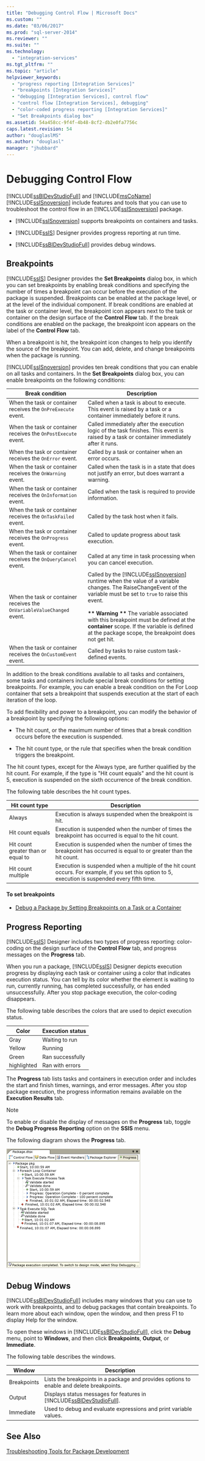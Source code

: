 ```yaml
---
title: "Debugging Control Flow | Microsoft Docs"
ms.custom: ""
ms.date: "03/06/2017"
ms.prod: "sql-server-2014"
ms.reviewer: ""
ms.suite: ""
ms.technology: 
  - "integration-services"
ms.tgt_pltfrm: ""
ms.topic: "article"
helpviewer_keywords: 
  - "progress reporting [Integration Services]"
  - "breakpoints [Integration Services]"
  - "debugging [Integration Services], control flow"
  - "control flow [Integration Services], debugging"
  - "color-coded progress reporting [Integration Services]"
  - "Set Breakpoints dialog box"
ms.assetid: 54a458cc-9f4f-4b48-8cf2-db2e0fa7756c
caps.latest.revision: 54
author: "douglaslMS"
ms.author: "douglasl"
manager: "jhubbard"
---
```

# Debugging Control Flow
  [!INCLUDE[ssBIDevStudioFull](../../../includes/ssbidevstudiofull-md.md)] and [!INCLUDE[msCoName](../../includes/msconame-md.md)] [!INCLUDE[ssISnoversion](../../../includes/ssisnoversion-md.md)] include features and tools that you can use to troubleshoot the control flow in an [!INCLUDE[ssISnoversion](../../../includes/ssisnoversion-md.md)] package.  
  
-   [!INCLUDE[ssISnoversion](../../../includes/ssisnoversion-md.md)] supports breakpoints on containers and tasks.  
  
-   [!INCLUDE[ssIS](../../../includes/ssis-md.md)] Designer provides progress reporting at run time.  
  
-   [!INCLUDE[ssBIDevStudioFull](../../../includes/ssbidevstudiofull-md.md)] provides debug windows.  
  
## Breakpoints  
 [!INCLUDE[ssIS](../../../includes/ssis-md.md)] Designer provides the **Set Breakpoints** dialog box, in which you can set breakpoints by enabling break conditions and specifying the number of times a breakpoint can occur before the execution of the package is suspended. Breakpoints can be enabled at the package level, or at the level of the individual component. If break conditions are enabled at the task or container level, the breakpoint icon appears next to the task or container on the design surface of the **Control Flow** tab. If the break conditions are enabled on the package, the breakpoint icon appears on the label of the **Control Flow** tab.  
  
 When a breakpoint is hit, the breakpoint icon changes to help you identify the source of the breakpoint. You can add, delete, and change breakpoints when the package is running.  
  
 [!INCLUDE[ssISnoversion](../../../includes/ssisnoversion-md.md)] provides ten break conditions that you can enable on all tasks and containers. In the **Set Breakpoints** dialog box, you can enable breakpoints on the following conditions:  
  
|Break condition|Description|  
|---------------------|-----------------|  
|When the task or container receives the `OnPreExecute` event.|Called when a task is about to execute. This event is raised by a task or a container immediately before it runs.|  
|When the task or container receives the `OnPostExecute` event.|Called immediately after the execution logic of the task finishes. This event is raised by a task or container immediately after it runs.|  
|When the task or container receives the `OnError` event.|Called by a task or container when an error occurs.|  
|When the task or container receives the `OnWarning` event.|Called when the task is in a state that does not justify an error, but does warrant a warning.|  
|When the task or container receives the `OnInformation` event.|Called when the task is required to provide information.|  
|When the task or container receives the `OnTaskFailed` event.|Called by the task host when it fails.|  
|When the task or container receives the `OnProgress` event.|Called to update progress about task execution.|  
|When the task or container receives the `OnQueryCancel` event.|Called at any time in task processing when you can cancel execution.|  
|When the task or container receives the `OnVariableValueChanged` event.|Called by the [!INCLUDE[ssISnoversion](../../../includes/ssisnoversion-md.md)] runtime when the value of a variable changes. The RaiseChangeEvent of the variable must be set to `true` to raise this event.<br /><br /> **\*\* Warning \*\*** The variable associated with this breakpoint must be defined at the **container** scope. If the variable is defined at the package scope, the breakpoint does not get hit.|  
|When the task or container receives the `OnCustomEvent` event.|Called by tasks to raise custom task-defined events.|  
  
 In addition to the break conditions available to all tasks and containers, some tasks and containers include special break conditions for setting breakpoints. For example, you can enable a break condition on the For Loop container that sets a breakpoint that suspends execution at the start of each iteration of the loop.  
  
 To add flexibility and power to a breakpoint, you can modify the behavior of a breakpoint by specifying the following options:  
  
-   The hit count, or the maximum number of times that a break condition occurs before the execution is suspended.  
  
-   The hit count type, or the rule that specifies when the break condition triggers the breakpoint.  
  
 The hit count types, except for the Always type, are further qualified by the hit count. For example, if the type is "Hit count equals" and the hit count is 5, execution is suspended on the sixth occurrence of the break condition.  
  
 The following table describes the hit count types.  
  
|Hit count type|Description|  
|--------------------|-----------------|  
|Always|Execution is always suspended when the breakpoint is hit.|  
|Hit count equals|Execution is suspended when the number of times the breakpoint has occurred is equal to the hit count.|  
|Hit count greater than or equal to|Execution is suspended when the number of times the breakpoint has occurred is equal to or greater than the hit count.|  
|Hit count multiple|Execution is suspended when a multiple of the hit count occurs. For example, if you set this option to 5, execution is suspended every fifth time.|  
  
#### To set breakpoints  
  
-   [Debug a Package by Setting Breakpoints on a Task or a Container](../debug-a-package-by-setting-breakpoints-on-a-task-or-a-container.md)  
  
## Progress Reporting  
 [!INCLUDE[ssIS](../../../includes/ssis-md.md)] Designer includes two types of progress reporting: color-coding on the design surface of the **Control Flow** tab, and progress messages on the **Progress** tab.  
  
 When you run a package, [!INCLUDE[ssIS](../../../includes/ssis-md.md)] Designer depicts execution progress by displaying each task or container using a color that indicates execution status. You can tell by its color whether the element is waiting to run, currently running, has completed successfully, or has ended unsuccessfully. After you stop package execution, the color-coding disappears.  
  
 The following table describes the colors that are used to depict execution status.  
  
|Color|Execution status|  
|-----------|----------------------|  
|Gray|Waiting to run|  
|Yellow|Running|  
|Green|Ran successfully|  
|highlighted|Ran with errors|  
  
 The **Progress** tab lists tasks and containers in execution order and includes the start and finish times, warnings, and error messages. After you stop package execution, the progress information remains available on the **Execution Results** tab.  
  
> [!NOTE]  
>  To enable or disable the display of messages on the **Progress** tab, toggle the **Debug Progress Reporting** option on the **SSIS** menu.  
  
 The following diagram shows the **Progress** tab.  
  
 ![Progress tab of SSIS Designer](../media/mw-dtsflow04.gif "Progress tab of SSIS Designer")  
  
## Debug Windows  
 [!INCLUDE[ssBIDevStudioFull](../../../includes/ssbidevstudiofull-md.md)] includes many windows that you can use to work with breakpoints, and to debug packages that contain breakpoints. To learn more about each window, open the window, and then press F1 to display Help for the window.  
  
 To open these windows in [!INCLUDE[ssBIDevStudioFull](../../../includes/ssbidevstudiofull-md.md)], click the **Debug** menu, point to **Windows**, and then click **Breakpoints**, **Output**, or **Immediate**.  
  
 The following table describes the windows.  
  
|Window|Description|  
|------------|-----------------|  
|Breakpoints|Lists the breakpoints in a package and provides options to enable and delete breakpoints.|  
|Output|Displays status messages for features in [!INCLUDE[ssBIDevStudioFull](../../../includes/ssbidevstudiofull-md.md)].|  
|Immediate|Used to debug and evaluate expressions and print variable values.|  
  
## See Also  
 [Troubleshooting Tools for Package Development](troubleshooting-tools-for-package-development.md)  
  
  